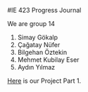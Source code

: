 
#IE 423 Progress Journal

We are group 14

1. Simay Gökalp
2. Çağatay Nüfer
3. Bilgehan Öztekin
4. Mehmet Kubilay Eser
5. Aydın Yılmaz


[Here](project-1.html) is our Project Part 1.
